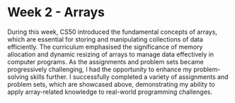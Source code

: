 # Week 2 - Arrays
During this week, CS50 introduced the fundamental concepts of arrays, which are essential for storing and manipulating collections of data efficiently. The curriculum emphasised the significance of memory allocation and dynamic resizing of arrays to manage data effectively in computer programs. As the assignments and problem sets became progressively challenging, I had the opportunity to enhance my problem-solving skills further. I successfully completed a variety of assignments and problem sets, which are showcased above, demonstrating my ability to apply array-related knowledge to real-world programming challenges.
